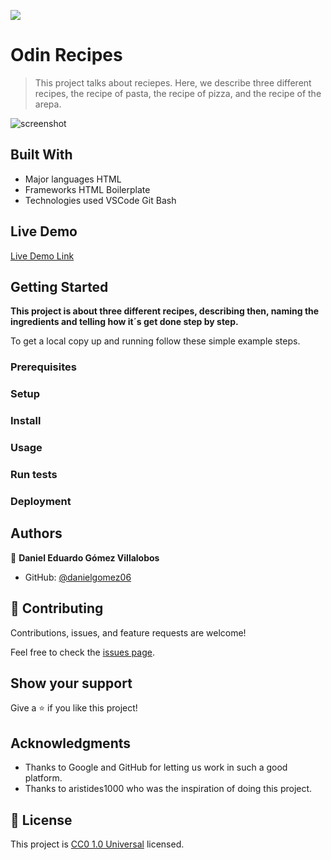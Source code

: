 ![](https://img.shields.io/badge/Uneweb-blue)

# Odin Recipes

> This project talks about reciepes. Here, we describe three different recipes, the recipe of pasta, the recipe of pizza, and the recipe of the arepa.

![screenshot](./app_screenshot.png)

## Built With

- Major languages
HTML
- Frameworks
HTML Boilerplate
- Technologies used
VSCode
Git Bash

## Live Demo

[Live Demo Link](https://danielgomez06.github.io/odin-recipes/)


## Getting Started

**This project is about three different recipes, describing then, naming the ingredients and telling how it´s get done step by step.**


To get a local copy up and running follow these simple example steps.

### Prerequisites

### Setup

### Install

### Usage

### Run tests

### Deployment



## Authors

👤 **Daniel Eduardo Gómez Villalobos**

- GitHub: [@danielgomez06](https://github.com/danielgomez06)

## 🤝 Contributing

Contributions, issues, and feature requests are welcome!

Feel free to check the [issues page](https://github.com/danielgomez06/odin-recipes/issues).

## Show your support

Give a ⭐️ if you like this project!

## Acknowledgments

- Thanks to Google and GitHub for letting us work in such a good platform.
- Thanks to aristides1000 who was the inspiration of doing this project.

## 📝 License

This project is [CC0 1.0 Universal](LICENSE) licensed.